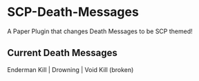 # SCP-Death-Messages
A Paper Plugin that changes Death Messages to be SCP themed!

## Current Death Messages
Enderman Kill | Drowning | Void Kill (broken)
